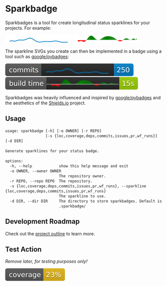 # Sparkbadge 


Sparkbadges is a tool for create longitudinal status sparklines for your projects. For example:

![trend](examples/trend.svg)
![hist_trend](examples/hist_trend.svg)

The sparkline SVGs you create can then be implemented in a badge using a tool such as [google/pybadges](https://github.com/google/pybadges):

![commits](examples/commits.svg)
![build_time](examples/build_time.svg)

Sparkbadges was heavily influenced and inspired by [google/pybadges](https://github.com/google/pybadges) and the aesthetics of the [Shields.io](https://github.com/badges/shields) project.

## Usage

```
usage: sparkbadge [-h] [-o OWNER] [-r REPO]
                  [-s {loc,coverage,deps,commits,issues,pr,wf_runs}] [-d DIR]

Generate sparklines for your status badge.

options:
  -h, --help            show this help message and exit
  -o OWNER, --owner OWNER
                        The repository owner.
  -r REPO, --repo REPO  The repository.
  -s {loc,coverage,deps,commits,issues,pr,wf_runs}, --sparkline {loc,coverage,deps,commits,issues,pr,wf_runs}
                        The sparkline to use.
  -d DIR, --dir DIR     The directory to store sparkbadges. Default is
                        .sparkbadge/
```

## Development Roadmap

Check out the [project outline](docs/outline.md) to learn more.

## Test Action

*Remove later, for testing purposes only!*

![Test Badge](.sparkbadge/test_badge.svg)
